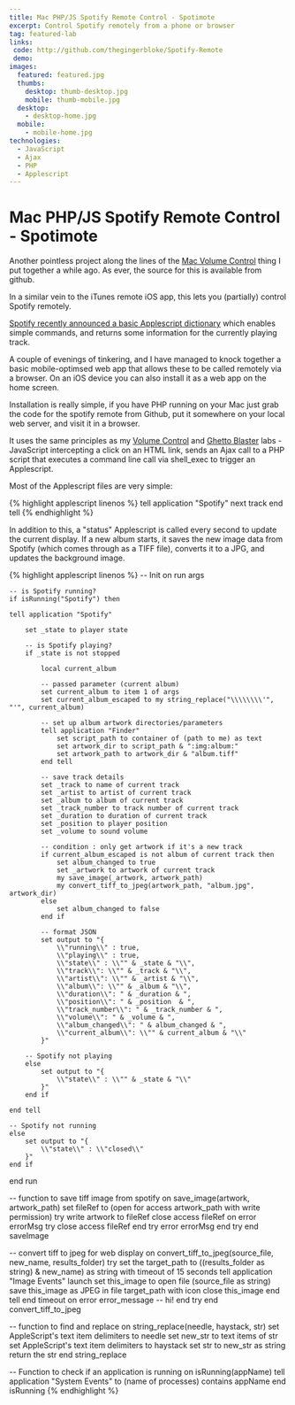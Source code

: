 ```yaml
---
title: Mac PHP/JS Spotify Remote Control - Spotimote
excerpt: Control Spotify remotely from a phone or browser
tag: featured-lab
links:
 code: http://github.com/thegingerbloke/Spotify-Remote
 demo:
images:
  featured: featured.jpg
  thumbs:
    desktop: thumb-desktop.jpg
    mobile: thumb-mobile.jpg
  desktop:
    - desktop-home.jpg
  mobile:
    - mobile-home.jpg
technologies:
  - JavaScript
  - Ajax
  - PHP
  - Applescript
---
```


# Mac PHP/JS Spotify Remote Control - Spotimote

Another pointless project along the lines of the [Mac Volume Control](http://petegoodman.com/labs/mac-php-js-volume-control/) thing I put together a while ago.  As ever, the source for this is available from github.

In a similar vein to the iTunes remote iOS app, this lets you (partially) control Spotify remotely.

[Spotify recently announced a basic Applescript dictionary](http://developer.spotify.com/blog/archives/2011/05/27/spotify-051-for-mac-%E2%80%94-now-with-applescript-support/) which enables simple commands, and returns some information for the currently playing track.

A couple of evenings of tinkering, and I have managed to knock together a basic mobile-optimsed web app that allows these to be called remotely via a browser. On an iOS device you can also install it as a web app on the home screen.

Installation is really simple, if you have PHP running on your Mac just grab the code for the spotify remote from Github, put it somewhere on your local web server, and visit it in a browser.

It uses the same principles as my [Volume Control](http://petegoodman.com/labs/mac-php-js-volume-control/) and [Ghetto Blaster](http://petegoodman.com/labs/ghetto-blaster-php-js-soundboard/) labs - JavaScript intercepting a click on an HTML link, sends an Ajax call to a PHP script that executes a command line call via shell_exec to trigger an Applescript.

Most of the Applescript files are very simple:

{% highlight applescript linenos %}
tell application "Spotify"
next track
end tell
{% endhighlight %}

In addition to this, a "status" Applescript is called every second to update the current display.  If a new album starts, it saves the new image data from Spotify (which comes through as a TIFF file), converts it to a JPG, and updates the background image.

{% highlight applescript linenos %}
-- Init
on run args

    -- is Spotify running?
    if isRunning("Spotify") then

    tell application "Spotify"

        set _state to player state

        -- is Spotify playing?
        if _state is not stopped

            local current_album

            -- passed parameter (current album)
            set current_album to item 1 of args
            set current_album_escaped to my string_replace("\\\\\\\\'", "'", current_album)

            -- set up album artwork directories/parameters
            tell application "Finder"
                set script_path to container of (path to me) as text
                set artwork_dir to script_path & ":img:album:"
                set artwork_path to artwork_dir & "album.tiff"
            end tell

            -- save track details
            set _track to name of current track
            set _artist to artist of current track
            set _album to album of current track
            set _track_number to track number of current track
            set _duration to duration of current track
            set _position to player position
            set _volume to sound volume

            -- condition : only get artwork if it's a new track
            if current_album_escaped is not album of current track then
                set album_changed to true
                set _artwork to artwork of current track
                my save_image(_artwork, artwork_path)
                my convert_tiff_to_jpeg(artwork_path, "album.jpg", artwork_dir)
            else
                set album_changed to false
            end if

            -- format JSON
            set output to "{
                \\"running\\" : true,
                \\"playing\\" : true,
                \\"state\\" : \\"" & _state & "\\",
                \\"track\\": \\"" & _track & "\\",
                \\"artist\\": \\"" & _artist & "\\",
                \\"album\\": \\"" & _album & "\\",
                \\"duration\\": " & _duration & ",
                \\"position\\": " & _position  & ",
                \\"track_number\\": " & _track_number & ",
                \\"volume\\": " & _volume & ",
                \\"album_changed\\": " & album_changed & ",
                \\"current_album\\": \\"" & current_album & "\\"
            }"

        -- Spotify not playing
        else
            set output to "{
                \\"state\\" : \\"" & _state & "\\"
            }"
        end if

    end tell

    -- Spotify not running
    else
        set output to "{
            \\"state\\" : \\"closed\\"
        }"
    end if

end run



-- function to save tiff image from spotify
on save_image(artwork, artwork_path)
    set fileRef to (open for access artwork_path with write permission)
    try
        write artwork to fileRef
        close access fileRef
        on error errorMsg
            try
                close access fileRef
        end try
        error errorMsg
    end try
end saveImage


-- convert tiff to jpeg for web display
on convert_tiff_to_jpeg(source_file, new_name, results_folder)
    try
        set the target_path to ((results_folder as string) & new_name) as string
        with timeout of 15 seconds
            tell application "Image Events"
                launch
                set this_image to open file (source_file as string)
                save this_image as JPEG in file target_path with icon
                close this_image
            end tell
        end timeout
        on error error_message
        -- hi!
    end try
end convert_tiff_to_jpeg


-- function to find and replace
on string_replace(needle, haystack, str)
    set AppleScript's text item delimiters to needle
    set new_str to text items of str
    set AppleScript's text item delimiters to haystack
    set str to new_str as string
    return the str
end string_replace


-- Function to check if an application is running
on isRunning(appName)
    tell application "System Events" to (name of processes) contains appName
end isRunning
{% endhighlight %}
